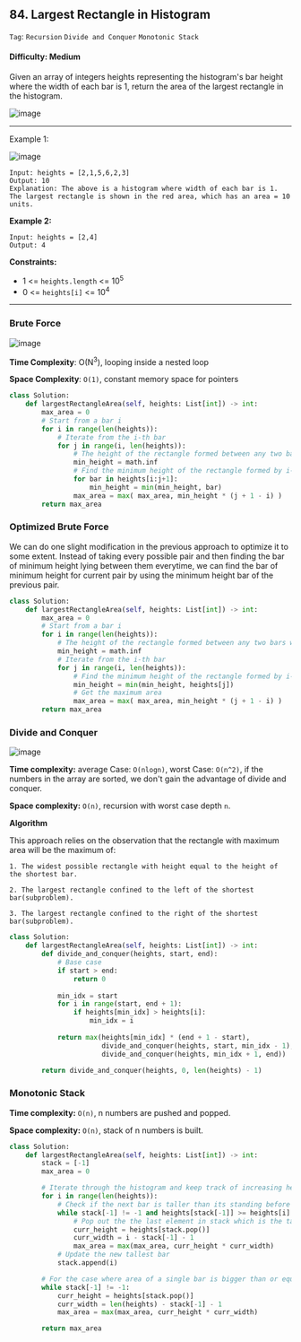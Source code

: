 ## 84. Largest Rectangle in Histogram

```Tag```: ```Recursion``` ```Divide and Conquer``` ```Monotonic Stack```

#### Difficulty: Medium

Given an array of integers heights representing the histogram's bar height where the width of each bar is 1, return the area of the largest rectangle in the histogram.

![image](https://user-images.githubusercontent.com/35042430/218206802-191f90da-2552-437f-ac77-22121486632d.png)

---

Example 1:

![image](https://assets.leetcode.com/uploads/2021/01/04/histogram.jpg)
```
Input: heights = [2,1,5,6,2,3]
Output: 10
Explanation: The above is a histogram where width of each bar is 1.
The largest rectangle is shown in the red area, which has an area = 10 units.
```

__Example 2:__

```
Input: heights = [2,4]
Output: 4
```

__Constraints:__

- 1 <= ```heights.length``` <= 10<sup>5</sup>
- 0 <= ```heights[i]``` <= 10<sup>4</sup>

---

### Brute Force

![image](https://leetcode.com/media/original_images/84_Largest_Rectangle1.PNG)

__Time Complexity__: O(N<sup>3</sup>), looping inside a nested loop

__Space Complexity__: ```O(1)```, constant memory space for pointers

```Python
class Solution:
    def largestRectangleArea(self, heights: List[int]) -> int:
        max_area = 0
        # Start from a bar i
        for i in range(len(heights)):
            # Iterate from the i-th bar
            for j in range(i, len(heights)):
                # The height of the rectangle formed between any two bars will always be limited by the height of the shortest bar lying between them
                min_height = math.inf
                # Find the minimum height of the rectangle formed by i-th bar to j-th bar
                for bar in heights[i:j+1]:
                    min_height = min(min_height, bar)
                max_area = max( max_area, min_height * (j + 1 - i) )
        return max_area
```

### Optimized Brute Force

We can do one slight modification in the previous approach to optimize it to some extent. Instead of taking every possible pair and then finding the bar of minimum height lying between them everytime, we can find the bar of minimum height for current pair by using the minimum height bar of the previous pair.

```Python
class Solution:
    def largestRectangleArea(self, heights: List[int]) -> int:
        max_area = 0
        # Start from a bar i
        for i in range(len(heights)):
            # The height of the rectangle formed between any two bars will always be limited by the height of the shortest bar lying between them
            min_height = math.inf
            # Iterate from the i-th bar
            for j in range(i, len(heights)):
                # Find the minimum height of the rectangle formed by i-th bar to j-th bar
                min_height = min(min_height, heights[j])
                # Get the maximum area
                max_area = max( max_area, min_height * (j + 1 - i) )
        return max_area
```

### Divide and Conquer

![image](https://leetcode.com/media/original_images/84_Largest_Rectangle2.PNG)

__Time complexity:__ average Case: ```O(nlog⁡n)```, worst Case: ```O(n^2)```, if the numbers in the array are sorted, we don't gain the advantage of divide and conquer.

__Space complexity:__ ```O(n)```, recursion with worst case depth ```n```.

__Algorithm__

This approach relies on the observation that the rectangle with maximum area will be the maximum of:

    1. The widest possible rectangle with height equal to the height of the shortest bar.

    2. The largest rectangle confined to the left of the shortest bar(subproblem).

    3. The largest rectangle confined to the right of the shortest bar(subproblem).

```Python
class Solution:
    def largestRectangleArea(self, heights: List[int]) -> int:
        def divide_and_conquer(heights, start, end):
            # Base case
            if start > end:
                return 0
            
            min_idx = start
            for i in range(start, end + 1):
                if heights[min_idx] > heights[i]:
                    min_idx = i
                
            return max(heights[min_idx] * (end + 1 - start), 
                       divide_and_conquer(heights, start, min_idx - 1), 
                       divide_and_conquer(heights, min_idx + 1, end))

        return divide_and_conquer(heights, 0, len(heights) - 1)
```

### Monotonic Stack

__Time complexity:__ ```O(n)```, n numbers are pushed and popped.

__Space complexity:__ ```O(n)```, stack of n numbers is built.

```Python
class Solution:
    def largestRectangleArea(self, heights: List[int]) -> int:
        stack = [-1]
        max_area = 0

        # Iterate through the histogram and keep track of increasing height bars only
        for i in range(len(heights)):
            # Check if the next bar is taller than its standing before neighbor
            while stack[-1] != -1 and heights[stack[-1]] >= heights[i]:
                # Pop out the the last element in stack which is the tallest bar before i-th bar
                curr_height = heights[stack.pop()]
                curr_width = i - stack[-1] - 1
                max_area = max(max_area, curr_height * curr_width)
            # Update the new tallest bar
            stack.append(i)

        # For the case where area of a single bar is bigger than or equals to the largest rectangle
        while stack[-1] != -1:
            curr_height = heights[stack.pop()]
            curr_width = len(heights) - stack[-1] - 1
            max_area = max(max_area, curr_height * curr_width)

        return max_area
```
